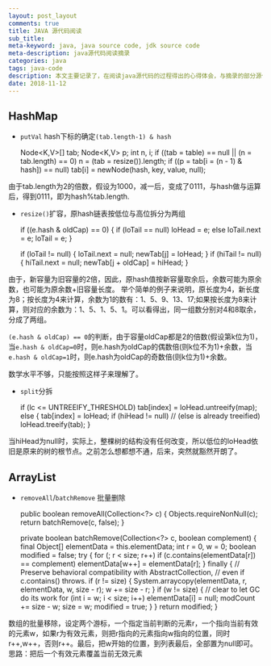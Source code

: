 ```yaml
---
layout: post_layout
comments: true
title: JAVA 源代码阅读
sub_title: 
meta-keyword: java, java source code, jdk source code
meta-description: java源代码阅读摘录
categories: java
tags: java-code
description: 本文主要记录了，在阅读java源代码的过程得出的心得体会，与摘录的部分源代码。
date: 2018-11-12
---
```


## HashMap

* `putVal` hash下标的确定`(tab.length-1) & hash`


    Node<K,V>[] tab; Node<K,V> p; int n, i;
    if ((tab = table) == null || (n = tab.length) == 0)
        n = (tab = resize()).length;
    if ((p = tab[i = (n - 1) & hash]) == null)
        tab[i] = newNode(hash, key, value, null);

由于tab.length为2的倍数，假设为1000，减一后，变成了0111，与hash做与运算后，得到0111，即为hash%tab.length.

* `resize()`扩容，原hash链表按低位与高位拆分为两组


    if ((e.hash & oldCap) == 0) {
        if (loTail == null)
            loHead = e;
        else
            loTail.next = e;
        loTail = e;
    }

    if (loTail != null) {
        loTail.next = null;
        newTab[j] = loHead;
    }
    if (hiTail != null) {
        hiTail.next = null;
        newTab[j + oldCap] = hiHead;
    }

由于，新容量为旧容量的2倍，因此，原hash值按新容量取余后，余数可能为原余数，也可能为原余数+旧容量长度。
举个简单的例子来说明，原长度为4，新长度为8；按长度为4来计算，余数为1的数有：1、5、9、13、17;如果按长度为8来计算，则对应的余数为：1、5、1、5、1。可以看得出，同一组数分别对4和8取余，分成了两组。

`(e.hash & oldCap) == 0`的判断，由于容量oldCap都是2的倍数(假设第k位为1)，当`e.hash & oldCap=0`时，则e.hash为oldCap的偶数倍(则k位不为1)+余数，当`e.hash & oldCap=1`时，则e.hash为oldCap的奇数倍(则k位为1)+余数。

数学水平不够，只能按照这样子来理解了。
 
* `split`分拆
    

    if (lc <= UNTREEIFY_THRESHOLD)
        tab[index] = loHead.untreeify(map);
    else {
        tab[index] = loHead;
        if (hiHead != null) // (else is already treeified)
            loHead.treeify(tab);
    }


当hiHead为null时，实际上，整棵树的结构没有任何改变，所以低位的loHead依旧是原来的树的根节点。之前怎么想都想不通，后来，突然就豁然开朗了。



## ArrayList

* `removeAll`/`batchRemove` 批量删除
    

    public boolean removeAll(Collection<?> c) {
        Objects.requireNonNull(c);
        return batchRemove(c, false);
    }

    private boolean batchRemove(Collection<?> c, boolean complement) {
        final Object[] elementData = this.elementData;
        int r = 0, w = 0;
        boolean modified = false;
        try {
            for (; r < size; r++)
                if (c.contains(elementData[r]) == complement)
                    elementData[w++] = elementData[r];
        } finally {
            // Preserve behavioral compatibility with AbstractCollection,
            // even if c.contains() throws.
            if (r != size) {
                System.arraycopy(elementData, r,
                                 elementData, w,
                                 size - r);
                w += size - r;
            }
            if (w != size) {
                // clear to let GC do its work
                for (int i = w; i < size; i++)
                    elementData[i] = null;
                modCount += size - w;
                size = w;
                modified = true;
            }
        }
        return modified;
    }

数组的批量移除，设定两个游标，一个指定当前判断的元素r，一个指向当前有效的元素w，如果r为有效元素，则把r指向的元素指向w指向的位置，同时r++,w++，否则r++。最后，把w开始的位置，到列表最后，全部置为null即可。
思路：把后一个有效元素覆盖当前无效元素